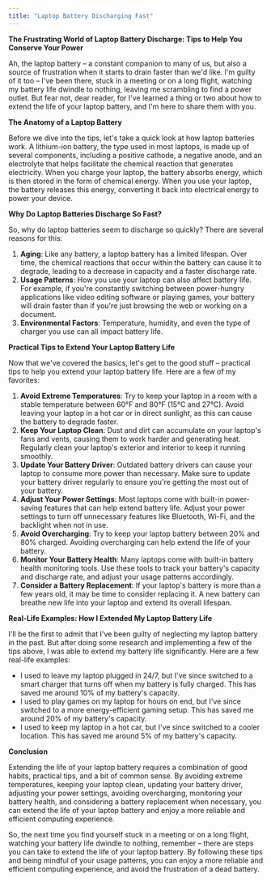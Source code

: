```yaml
---
title: "Laptop Battery Discharging Fast"
---
```


**The Frustrating World of Laptop Battery Discharge: Tips to Help You Conserve Your Power**

 Ah, the laptop battery – a constant companion to many of us, but also a source of frustration when it starts to drain faster than we'd like. I'm guilty of it too – I've been there, stuck in a meeting or on a long flight, watching my battery life dwindle to nothing, leaving me scrambling to find a power outlet. But fear not, dear reader, for I've learned a thing or two about how to extend the life of your laptop battery, and I'm here to share them with you.

**The Anatomy of a Laptop Battery**

Before we dive into the tips, let's take a quick look at how laptop batteries work. A lithium-ion battery, the type used in most laptops, is made up of several components, including a positive cathode, a negative anode, and an electrolyte that helps facilitate the chemical reaction that generates electricity. When you charge your laptop, the battery absorbs energy, which is then stored in the form of chemical energy. When you use your laptop, the battery releases this energy, converting it back into electrical energy to power your device.

**Why Do Laptop Batteries Discharge So Fast?**

So, why do laptop batteries seem to discharge so quickly? There are several reasons for this:

1. **Aging**: Like any battery, a laptop battery has a limited lifespan. Over time, the chemical reactions that occur within the battery can cause it to degrade, leading to a decrease in capacity and a faster discharge rate.
2. **Usage Patterns**: How you use your laptop can also affect battery life. For example, if you're constantly switching between power-hungry applications like video editing software or playing games, your battery will drain faster than if you're just browsing the web or working on a document.
3. **Environmental Factors**: Temperature, humidity, and even the type of charger you use can all impact battery life.

**Practical Tips to Extend Your Laptop Battery Life**

Now that we've covered the basics, let's get to the good stuff – practical tips to help you extend your laptop battery life. Here are a few of my favorites:

1. **Avoid Extreme Temperatures**: Try to keep your laptop in a room with a stable temperature between 60°F and 80°F (15°C and 27°C). Avoid leaving your laptop in a hot car or in direct sunlight, as this can cause the battery to degrade faster.
2. **Keep Your Laptop Clean**: Dust and dirt can accumulate on your laptop's fans and vents, causing them to work harder and generating heat. Regularly clean your laptop's exterior and interior to keep it running smoothly.
3. **Update Your Battery Driver**: Outdated battery drivers can cause your laptop to consume more power than necessary. Make sure to update your battery driver regularly to ensure you're getting the most out of your battery.
4. **Adjust Your Power Settings**: Most laptops come with built-in power-saving features that can help extend battery life. Adjust your power settings to turn off unnecessary features like Bluetooth, Wi-Fi, and the backlight when not in use.
5. **Avoid Overcharging**: Try to keep your laptop battery between 20% and 80% charged. Avoiding overcharging can help extend the life of your battery.
6. **Monitor Your Battery Health**: Many laptops come with built-in battery health monitoring tools. Use these tools to track your battery's capacity and discharge rate, and adjust your usage patterns accordingly.
7. **Consider a Battery Replacement**: If your laptop's battery is more than a few years old, it may be time to consider replacing it. A new battery can breathe new life into your laptop and extend its overall lifespan.

**Real-Life Examples: How I Extended My Laptop Battery Life**

I'll be the first to admit that I've been guilty of neglecting my laptop battery in the past. But after doing some research and implementing a few of the tips above, I was able to extend my battery life significantly. Here are a few real-life examples:

* I used to leave my laptop plugged in 24/7, but I've since switched to a smart charger that turns off when my battery is fully charged. This has saved me around 10% of my battery's capacity.
* I used to play games on my laptop for hours on end, but I've since switched to a more energy-efficient gaming setup. This has saved me around 20% of my battery's capacity.
* I used to keep my laptop in a hot car, but I've since switched to a cooler location. This has saved me around 5% of my battery's capacity.

**Conclusion**

Extending the life of your laptop battery requires a combination of good habits, practical tips, and a bit of common sense. By avoiding extreme temperatures, keeping your laptop clean, updating your battery driver, adjusting your power settings, avoiding overcharging, monitoring your battery health, and considering a battery replacement when necessary, you can extend the life of your laptop battery and enjoy a more reliable and efficient computing experience.

So, the next time you find yourself stuck in a meeting or on a long flight, watching your battery life dwindle to nothing, remember – there are steps you can take to extend the life of your laptop battery. By following these tips and being mindful of your usage patterns, you can enjoy a more reliable and efficient computing experience, and avoid the frustration of a dead battery.